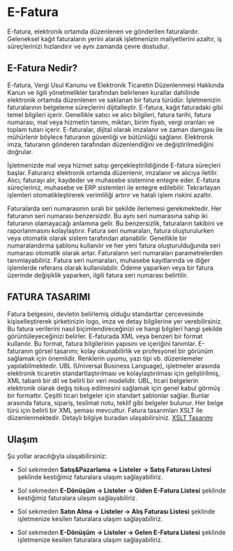 
# E-Fatura 

E-fatura, elektronik ortamda düzenlenen ve gönderilen faturalardır. 
Geleneksel kağıt faturaların yerini alarak işletmenizin maliyetlerini azaltır, iş süreçlerinizi hızlandırır ve aynı zamanda çevre dostudur. 

## E-Fatura Nedir?

E-fatura, Vergi Usul Kanunu ve Elektronik Ticaretin Düzenlenmesi Hakkında Kanun ve ilgili yönetmelikler tarafından belirlenen kurallar dahilinde elektronik ortamda düzenlenen ve saklanan bir fatura türüdür.
İşletmenizin faturalarının belgeleme süreçlerini dijitalleştir.
E-fatura, kağıt faturadaki gibi temel bilgileri içerir.
Genellikle satıcı ve alıcı bilgileri, fatura tarihi, fatura numarası, mal veya hizmetin tanımı, miktarı, birim fiyatı, vergi oranları ve toplam tutarı içerir.
E-faturalar, dijital olarak imzalanır ve zaman damgası ile mühürlenir böylece faturanın güvenliği ve bütünlüğü sağlanır. 
Elektronik imza, faturanın gönderen tarafından düzenlendiğini ve değiştirilmediğini doğrular.

İşletmenizde mal veya hizmet satışı gerçekleştirildiğinde E-fatura süreçleri başlar.
Faturanız elektronik ortamda düzenlenir, imzalanır ve alıcıya iletilir. Alıcı; faturayı alır, kaydeder ve muhasebe sistemine entegre eder.
E-fatura süreçleriniz, muhasebe ve ERP sistemleri ile entegre edilebilir. 
Tekrarlayan işlemleri otomatikleştirerek verimliliği artırır ve hatalı işlem riskini azaltır.

Faturalarda seri numarasının sıralı bir şekilde ilerlemesi gerekmektedir. Her faturanın seri numarası benzersizdir.
Bu aynı seri numarasına sahip iki faturanın olamayacağı anlamına gelir. Bu benzersizlik, faturaların takibini ve raporlanmasını kolaylaştırır.
Fatura seri numaraları, fatura oluşturulurken veya otomatik olarak sistem tarafından atanabilir. 
Genellikle bir numaralandırma şablonu kullanılır ve her yeni fatura oluşturulduğunda seri numarası otomatik olarak artar.
Faturaların seri numaraları parametrelerden tanımlayabiliriz.
Fatura seri numaraları, muhasebe kayıtlarında ve diğer işlemlerde referans olarak kullanılabilir. 
Ödeme yaparken veya bir fatura üzerinde değişiklik yaparken, ilgili fatura seri numarası belirtilir.

## FATURA TASARIMI

Fatura belgesini, devletin belirlemiş olduğu standartlar çercevesinde kişiselleştirerek şirketinizin logo, imza ve detay bilgilerine yer verebilirsiniz. 
Bu fatura verilerini nasıl biçimlendireceğinizi ve hangi bilgileri hangi şekilde görüntüleyeceğinizi belirler.
E-faturada XML veya benzeri bir format kullanılır. Bu format, fatura bilgilerinin yapısını ve içeriğini tanımlar.
E-faturanın görsel tasarımı; kolay okunabilirlik ve profesyonel bir görünüm sağlamak için önemlidir. 
Renklerin uyumu, yazı tipi vb. düzenlemeler yapılabilmektedir.
UBL (Universal Business Language), işletmeler arasında elektronik ticaretin standartlaştırılması ve kolaylaştırılması için geliştirilmiş, XML tabanlı bir dil ve belirli bir veri modelidir. 
UBL, ticari belgelerin elektronik olarak değiş tokuş edilmesini sağlamak için genel kabul görmüş bir formattır.
Çeşitli ticari belgeler için standart şablonlar sağlar. Bunlar arasında fatura, sipariş, teslimat notu, teklif gibi belgeler bulunur. Her belge türü için belirli bir XML şeması mevcuttur.
Fatura tasarımları XSLT ile düzenlenmektedir. Detaylı bilgiye buradan ulaşabilirsiniz. [XSLT Tasarımı](../e-Donusum/xslt.md) 

## Ulaşım
Şu yollar aracılığıyla ulaşabilirsiniz:

- Sol sekmeden **Satış&Pazarlama -> Listeler -> Satış Faturası Listesi** şeklinde kestiğimiz faturalara ulaşım sağlayabiliriz.

- Sol sekmeden **E-Dönüşüm -> Listeler -> Giden E-Fatura Listesi** şeklinde kestiğimiz faturalara ulaşım sağlayabiliriz.

- Sol sekmeden **Satın Alma -> Listeler -> Alış Faturası Listesi** şeklinde işletmenize kesilen faturalara ulaşım sağlayabiliriz.

- Sol sekmeden **E-Dönüşüm -> Listeler -> Gelen E-Fatura Listesi** şeklinde işletmenize kesilen faturalara ulaşım sağlayabiliriz.

